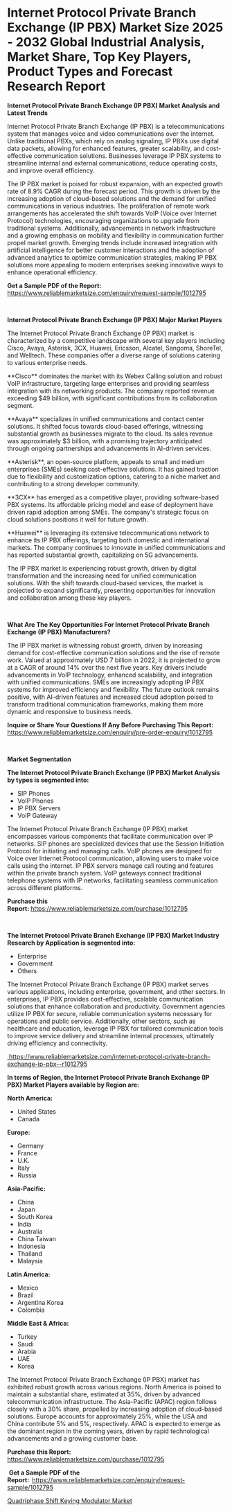 <p><h1>Internet Protocol Private Branch Exchange (IP PBX) Market Size 2025 - 2032 Global Industrial Analysis, Market Share, Top Key Players, Product Types and Forecast Research Report</h1></p><p><strong>Internet Protocol Private Branch Exchange (IP PBX) Market Analysis and Latest Trends</strong></p>
<p><p>Internet Protocol Private Branch Exchange (IP PBX) is a telecommunications system that manages voice and video communications over the internet. Unlike traditional PBXs, which rely on analog signaling, IP PBXs use digital data packets, allowing for enhanced features, greater scalability, and cost-effective communication solutions. Businesses leverage IP PBX systems to streamline internal and external communications, reduce operating costs, and improve overall efficiency.</p><p>The IP PBX market is poised for robust expansion, with an expected growth rate of 8.9% CAGR during the forecast period. This growth is driven by the increasing adoption of cloud-based solutions and the demand for unified communications in various industries. The proliferation of remote work arrangements has accelerated the shift towards VoIP (Voice over Internet Protocol) technologies, encouraging organizations to upgrade from traditional systems. Additionally, advancements in network infrastructure and a growing emphasis on mobility and flexibility in communication further propel market growth. Emerging trends include increased integration with artificial intelligence for better customer interactions and the adoption of advanced analytics to optimize communication strategies, making IP PBX solutions more appealing to modern enterprises seeking innovative ways to enhance operational efficiency.</p></p>
<p><strong>Get a Sample PDF of the Report:&nbsp;</strong> <a href="https://www.reliablemarketsize.com/enquiry/request-sample/1012795?utm_campaign=3536&utm_medium=2&utm_source=Github&utm_content=ia&utm_term=08042025&utm_id=internet-protocol-private-branch-exchange-ip-pbx">https://www.reliablemarketsize.com/enquiry/request-sample/1012795</a></p>
<p>&nbsp;</p>
<p><strong>Internet Protocol Private Branch Exchange (IP PBX) Major Market Players</strong></p>
<p><p>The Internet Protocol Private Branch Exchange (IP PBX) market is characterized by a competitive landscape with several key players including Cisco, Avaya, Asterisk, 3CX, Huawei, Ericsson, Alcatel, Sangoma, ShoreTel, and Welltech. These companies offer a diverse range of solutions catering to various enterprise needs.</p><p>**Cisco** dominates the market with its Webex Calling solution and robust VoIP infrastructure, targeting large enterprises and providing seamless integration with its networking products. The company reported revenue exceeding $49 billion, with significant contributions from its collaboration segment.</p><p>**Avaya** specializes in unified communications and contact center solutions. It shifted focus towards cloud-based offerings, witnessing substantial growth as businesses migrate to the cloud. Its sales revenue was approximately $3 billion, with a promising trajectory anticipated through ongoing partnerships and advancements in AI-driven services.</p><p>**Asterisk**, an open-source platform, appeals to small and medium enterprises (SMEs) seeking cost-effective solutions. It has gained traction due to flexibility and customization options, catering to a niche market and contributing to a strong developer community.</p><p>**3CX** has emerged as a competitive player, providing software-based PBX systems. Its affordable pricing model and ease of deployment have driven rapid adoption among SMEs. The company's strategic focus on cloud solutions positions it well for future growth.</p><p>**Huawei** is leveraging its extensive telecommunications network to enhance its IP PBX offerings, targeting both domestic and international markets. The company continues to innovate in unified communications and has reported substantial growth, capitalizing on 5G advancements.</p><p>The IP PBX market is experiencing robust growth, driven by digital transformation and the increasing need for unified communication solutions. With the shift towards cloud-based services, the market is projected to expand significantly, presenting opportunities for innovation and collaboration among these key players.</p></p>
<p>&nbsp;</p>
<p><strong>What Are The Key Opportunities For Internet Protocol Private Branch Exchange (IP PBX) Manufacturers?</strong></p>
<p><p>The IP PBX market is witnessing robust growth, driven by increasing demand for cost-effective communication solutions and the rise of remote work. Valued at approximately USD 7 billion in 2022, it is projected to grow at a CAGR of around 14% over the next five years. Key drivers include advancements in VoIP technology, enhanced scalability, and integration with unified communications. SMEs are increasingly adopting IP PBX systems for improved efficiency and flexibility. The future outlook remains positive, with AI-driven features and increased cloud adoption poised to transform traditional communication frameworks, making them more dynamic and responsive to business needs.</p></p>
<p><strong>Inquire or Share Your Questions If Any Before Purchasing This Report:</strong> <a href="https://www.reliablemarketsize.com/enquiry/pre-order-enquiry/1012795?utm_campaign=3536&utm_medium=2&utm_source=Github&utm_content=ia&utm_term=08042025&utm_id=internet-protocol-private-branch-exchange-ip-pbx">https://www.reliablemarketsize.com/enquiry/pre-order-enquiry/1012795</a></p>
<p>&nbsp;</p>
<p><strong>Market Segmentation</strong></p>
<p><strong>The Internet Protocol Private Branch Exchange (IP PBX) Market Analysis by types is segmented into:</strong></p>
<p><ul><li>SIP Phones</li><li>VoIP Phones</li><li>IP PBX Servers</li><li>VoIP Gateway</li></ul></p>
<p><p>The Internet Protocol Private Branch Exchange (IP PBX) market encompasses various components that facilitate communication over IP networks. SIP phones are specialized devices that use the Session Initiation Protocol for initiating and managing calls. VoIP phones are designed for Voice over Internet Protocol communication, allowing users to make voice calls using the internet. IP PBX servers manage call routing and features within the private branch system. VoIP gateways connect traditional telephone systems with IP networks, facilitating seamless communication across different platforms.</p></p>
<p><strong>Purchase this Report:&nbsp;</strong><a href="https://www.reliablemarketsize.com/purchase/1012795?utm_campaign=3536&utm_medium=2&utm_source=Github&utm_content=ia&utm_term=08042025&utm_id=internet-protocol-private-branch-exchange-ip-pbx">https://www.reliablemarketsize.com/purchase/1012795</a></p>
<p>&nbsp;</p>
<p><strong>The Internet Protocol Private Branch Exchange (IP PBX) Market Industry Research by Application is segmented into:</strong></p>
<p><ul><li>Enterprise</li><li>Government</li><li>Others</li></ul></p>
<p><p>The Internet Protocol Private Branch Exchange (IP PBX) market serves various applications, including enterprise, government, and other sectors. In enterprises, IP PBX provides cost-effective, scalable communication solutions that enhance collaboration and productivity. Government agencies utilize IP PBX for secure, reliable communication systems necessary for operations and public service. Additionally, other sectors, such as healthcare and education, leverage IP PBX for tailored communication tools to improve service delivery and streamline internal processes, ultimately driving efficiency and connectivity.</p></p>
<p><a href="https://www.reliablemarketsize.com/internet-protocol-private-branch-exchange-ip-pbx--r1012795?utm_campaign=3536&utm_medium=2&utm_source=Github&utm_content=ia&utm_term=08042025&utm_id=internet-protocol-private-branch-exchange-ip-pbx">&nbsp;https://www.reliablemarketsize.com/internet-protocol-private-branch-exchange-ip-pbx--r1012795</a></p>
<p><strong>In terms of Region, the Internet Protocol Private Branch Exchange (IP PBX) Market Players available by Region are:</strong></p>
<p>
    <p> <strong> North America: </strong>
        <ul>
            <li>United States</li>
            <li>Canada</li>
        </ul>
        </p> 
    <p> <strong> Europe: </strong>
        <ul>
            <li>Germany</li>
            <li>France</li>
            <li>U.K.</li>
            <li>Italy</li>
            <li>Russia</li>
        </ul>
        </p> 
    <p> <strong> Asia-Pacific: </strong>
        <ul>
            <li>China</li>
            <li>Japan</li>
            <li>South Korea</li>
            <li>India</li>
            <li>Australia</li>
            <li>China Taiwan</li>
            <li>Indonesia</li>
            <li>Thailand</li>
            <li>Malaysia</li>
        </ul>
        </p> 
    <p> <strong> Latin America: </strong>
        <ul>
            <li>Mexico</li>
            <li>Brazil</li>
            <li>Argentina Korea</li>
            <li>Colombia</li>
        </ul>
        </p> 
    <p> <strong> Middle East & Africa: </strong>
        <ul>
            <li>Turkey</li>
            <li>Saudi</li>
            <li>Arabia</li>
            <li>UAE</li>
            <li>Korea</li>
        </ul>
    </p>
    </p>
<p><p>The Internet Protocol Private Branch Exchange (IP PBX) market has exhibited robust growth across various regions. North America is poised to maintain a substantial share, estimated at 35%, driven by advanced telecommunication infrastructure. The Asia-Pacific (APAC) region follows closely with a 30% share, propelled by increasing adoption of cloud-based solutions. Europe accounts for approximately 25%, while the USA and China contribute 5% and 5%, respectively. APAC is expected to emerge as the dominant region in the coming years, driven by rapid technological advancements and a growing customer base.</p></p>
<p><strong>Purchase this Report: </strong><a href="https://www.reliablemarketsize.com/purchase/1012795?utm_campaign=3536&utm_medium=2&utm_source=Github&utm_content=ia&utm_term=08042025&utm_id=internet-protocol-private-branch-exchange-ip-pbx">https://www.reliablemarketsize.com/purchase/1012795</a></p>
<p>&nbsp;<strong>Get a Sample PDF of the Report:&nbsp;&nbsp;</strong><a href="https://www.reliablemarketsize.com/enquiry/request-sample/1012795?utm_campaign=3536&utm_medium=2&utm_source=Github&utm_content=ia&utm_term=08042025&utm_id=internet-protocol-private-branch-exchange-ip-pbx">https://www.reliablemarketsize.com/enquiry/request-sample/1012795</a></p>
<p><strong></strong></p>
<p><p><a href="https://github.com/kukolkasimo5/Market-Research-Report-List-1/blob/main/quadriphase-shift-keying-modulator-market.md?utm_campaign=3536&utm_medium=2&utm_source=Github&utm_content=ia&utm_term=08042025&utm_id=internet-protocol-private-branch-exchange-ip-pbx">Quadriphase Shift Keying Modulator Market</a></p></p>